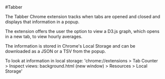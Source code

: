 #Tabber

The Tabber Chrome extension tracks when tabs are opened and closed and displays that information in a popup.

The extension offers the user the option to view a D3.js graph, which opens in a new tab, to view hourly averages.

The information is stored in Chrome's Local Storage and can be downloaded as a JSON or a TSV from the popup.

To look at information in local storage:
	'chrome://extensions > Tab Counter > Inspect views: background.html (new window) > Resources > Local Storage'
